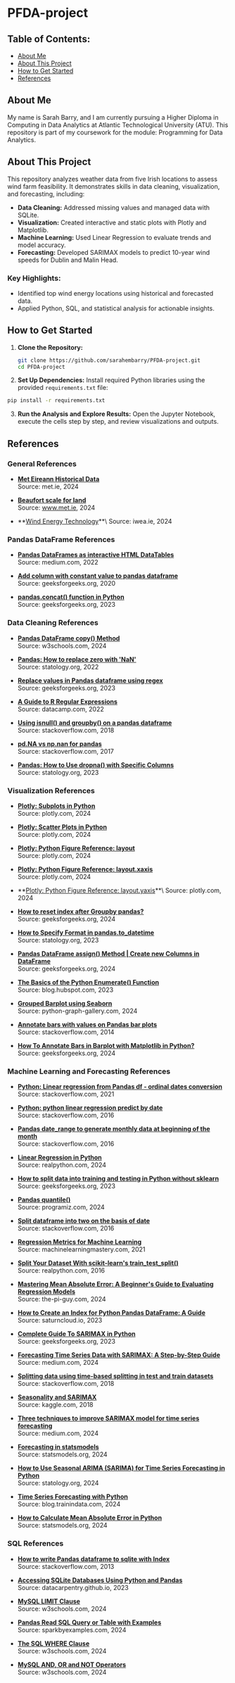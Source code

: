 # PFDA-project

## Table of Contents:
- [About Me](#about-me)
- [About This Project](#about-this-project)
- [How to Get Started](#how-to-get-started)
- [References](#references)

## About Me
My name is Sarah Barry, and I am currently pursuing a Higher Diploma in Computing in Data Analytics at Atlantic Technological University (ATU). This repository is part of my coursework for the module: Programming for Data Analytics.

## About This Project
This repository analyzes weather data from five Irish locations to assess wind farm feasibility. It demonstrates skills in data cleaning, visualization, and forecasting, including:

- **Data Cleaning:** Addressed missing values and managed data with SQLite.  
- **Visualization:** Created interactive and static plots with Plotly and Matplotlib.  
- **Machine Learning:** Used Linear Regression to evaluate trends and model accuracy.  
- **Forecasting:** Developed SARIMAX models to predict 10-year wind speeds for Dublin and Malin Head.   

### Key Highlights:  
- Identified top wind energy locations using historical and forecasted data.  
- Applied Python, SQL, and statistical analysis for actionable insights.  

## How to Get Started

1. **Clone the Repository:**
   ```bash
   git clone https://github.com/sarahembarry/PFDA-project.git
   cd PFDA-project
   ```
2. **Set Up Dependencies:**
Install required Python libraries using the provided `requirements.txt` file:

```bash
pip install -r requirements.txt
```

3. **Run the Analysis and Explore Results:**
Open the Jupyter Notebook, execute the cells step by step, and review visualizations and outputs.

## References

### General References

- **[Met Eireann Historical Data](https://www.met.ie/climate/available-data/historical-data)**\
  Source: met.ie, 2024

- **[Beaufort scale for land](https://www.met.ie/cms/assets/uploads/2022/09/Beaufort-scale-for-land.png)**\
  Source: www.met.ie, 2024

- **[Wind Energy Technology](http://www.iwea.ie/technicalfaqs#:~:text=Turbines%20reach%20maximum%20power%20output,prevent%20excessive%20wear%20and%20tear.)**\
  Source: iwea.ie, 2024

### Pandas DataFrame References

- **[Pandas DataFrames as interactive HTML DataTables](https://marc-wouts.medium.com/pandas-dataframes-as-interactive-html-datatables-9737c7266abf)**\
  Source: medium.com, 2022

- **[Add column with constant value to pandas dataframe](https://www.geeksforgeeks.org/add-column-with-constant-value-to-pandas-dataframe/)**\
  Source: geeksforgeeks.org, 2020

- **[pandas.concat() function in Python](https://www.geeksforgeeks.org/pandas-concat-function-in-python/)**\
  Source: geeksforgeeks.org, 2023

### Data Cleaning References

- **[Pandas DataFrame copy() Method](https://realpython.com/python-raw-strings/)**\
  Source: w3schools.com, 2024

- **[Pandas: How to replace zero with 'NaN'](https://www.statology.org/pandas-replace-0-with-nan/)**\
  Source: statology.org, 2022

- **[Replace values in Pandas dataframe using regex](https://www.geeksforgeeks.org/replace-values-in-pandas-dataframe-using-regex/)**\
  Source: geeksforgeeks.org, 2023

- **[A Guide to R Regular Expressions](https://www.datacamp.com/tutorial/regex-r-regular-expressions-guide)**\
  Source: datacamp.com, 2022

- **[Using isnull() and groupby() on a pandas dataframe](https://stackoverflow.com/questions/46106954/using-isnull-and-groupby-on-a-pandas-dataframe)**\
  Source: stackoverflow\.com, 2018

- **[pd.NA vs np.nan for pandas](https://stackoverflow.com/questions/60115806/pd-na-vs-np-nan-for-pandas)**\
  Source: stackoverflow\.com, 2017

- **[Pandas: How to Use dropna() with Specific Columns](https://www.statology.org/pandas-dropna-specific-column/)**\
  Source: statology.org, 2023

### Visualization References

- **[Plotly: Subplots in Python](https://plotly.com/python/subplots/)**\
  Source: plotly.com, 2024

- **[Plotly: Scatter Plots in Python](https://plotly.com/python/line-and-scatter/)**\
  Source: plotly.com, 2024

- **[Plotly: Python Figure Reference: layout](https://plotly.com/python/reference/layout/)**\
  Source: plotly.com, 2024

- **[Plotly: Python Figure Reference: layout.xaxis](https://plotly.com/python/reference/layout/xaxis/)**\
  Source: plotly.com, 2024

- **[Plotly: Python Figure Reference: layout.yaxis](https://plotly.com/python/reference/layout/yaxis/#:~\:text=Python%20Figure%20Reference%3A%20layout.,yaxis\&text=Type%3A%20dict%20containing%20one%20or%20more%20of%20the%20keys%20listed%20below.\&text=If%20set%20to%20an%20opposite,the%20corresponding%20opposite%2Dletter%20axis.)**\
  Source: plotly.com, 2024

- **[How to reset index after Groupby pandas?](https://www.geeksforgeeks.org/how-to-reset-index-after-groupby-pandas/)**\
  Source: geeksforgeeks.org, 2024

- **[How to Specify Format in pandas.to\_datetime](https://www.statology.org/pandas-to-datetime-format/)**\
  Source: statology.org, 2023

- **[Pandas DataFrame assign() Method | Create new Columns in DataFrame](https://www.geeksforgeeks.org/pandas-dataframe-assign/)**\
  Source: geeksforgeeks.org, 2024

- **[The Basics of the Python Enumerate() Function](https://blog.hubspot.com/website/python-enumerate)**\
  Source: blog.hubspot.com, 2023

- **[Grouped Barplot using Seaborn](https://python-graph-gallery.com/grouped-barplot/)**\
  Source: python-graph-gallery.com, 2024

- **[Annotate bars with values on Pandas bar plots](https://stackoverflow.com/questions/25447700/annotate-bars-with-values-on-pandas-bar-plots)**\
  Source: stackoverflow\.com, 2014

- **[How To Annotate Bars in Barplot with Matplotlib in Python?](https://www.geeksforgeeks.org/how-to-annotate-bars-in-barplot-with-matplotlib-in-python/)**\
  Source: geeksforgeeks.org, 2024

### Machine Learning and Forecasting References

- **[Python: Linear regression from Pandas df - ordinal dates conversion](https://stackoverflow.com/questions/66720622/python-linear-regression-from-pandas-df-ordinal-dates-conversion)**\
  Source: stackoverflow\.com, 2021

- **[Python: python linear regression predict by date](https://stackoverflow.com/questions/40217369/python-linear-regression-predict-by-date)**\
  Source: stackoverflow\.com, 2016

- **[Pandas date\_range to generate monthly data at beginning of the month](https://stackoverflow.com/questions/34915828/pandas-date-range-to-generate-monthly-data-at-beginning-of-the-month)**\
  Source: stackoverflow\.com, 2016

- **[Linear Regression in Python](https://realpython.com/linear-regression-in-python/)**\
  Source: realpython.com, 2024

- **[How to split data into training and testing in Python without sklearn](https://www.geeksforgeeks.org/how-to-split-data-into-training-and-testing-in-python-without-sklearn/)**\
  Source: geeksforgeeks.org, 2023

- [**Pandas quantile()**](https://www.programiz.com/python-programming/pandas/methods/quantile)\
  Source: programiz.com, 2024


- **[Split dataframe into two on the basis of date](https://stackoverflow.com/questions/37532098/split-dataframe-into-two-on-the-basis-of-date)**\
  Source: stackoverflow\.com, 2016

- **[Regression Metrics for Machine Learning](https://machinelearningmastery.com/regression-metrics-for-machine-learning/)**\
  Source: machinelearningmastery.com, 2021

- **[Split Your Dataset With scikit-learn's train\_test\_split()](https://realpython.com/train-test-split-python-data/e)**\
  Source: realpython.com, 2016

- **[Mastering Mean Absolute Error: A Beginner's Guide to Evaluating Regression Models](https://machinelearningmastery.com/regression-metrics-for-machine-learning/)**\
  Source: the-pi-guy.com, 2024

- **[How to Create an Index for Python Pandas DataFrame: A Guide](https://saturncloud.io/blog/how-to-create-an-index-for-python-pandas-dataframe-a-comprehensive-guide/)**\
  Source: saturncloud.io, 2023

- **[Complete Guide To SARIMAX in Python](https://www.geeksforgeeks.org/complete-guide-to-sarimax-in-python/)**\
  Source: geeksforgeeks.org, 2023

- **[Forecasting Time Series Data with SARIMAX: A Step-by-Step Guide](https://medium.com/pythonforall/forecasting-time-series-data-with-sarimax-a-step-by-step-guide-701bffc990dd)**\
  Source: medium.com, 2024

- **[Splitting data using time-based splitting in test and train datasets](https://stackoverflow.com/questions/50879915/splitting-data-using-time-based-splitting-in-test-and-train-datasets)**\
  Source: stackoverflow\.com, 2018

- **[Seasonality and SARIMAX](https://www.kaggle.com/code/nholloway/seasonality-and-sarimax)**\
  Source: kaggle.com, 2018

- **[Three techniques to improve SARIMAX model for time series forecasting](https://medium.com/@poudel.birat25/three-techniques-to-improve-sarimax-model-for-time-series-forecasting-5d48db984fbe)**\
  Source: medium.com, 2024

- **[Forecasting in statsmodels](https://www.statsmodels.org/dev/examples/notebooks/generated/statespace_forecasting.html)**\
  Source: statsmodels.org, 2024

- **[How to Use Seasonal ARIMA (SARIMA) for Time Series Forecasting in Python](https://www.statology.org/how-to-use-seasonal-arima-sarima-for-time-series-forecasting-in-python/)**\
  Source: statology.org, 2024

- **[Time Series Forecasting with Python](https://www.blog.trainindata.com/time-series-forecasting-python/)**\
  Source: blog.trainindata.com, 2024

- **[How to Calculate Mean Absolute Error in Python](https://www.statology.org/mean-absolute-error-python)**\
  Source: statsmodels.org, 2024

### SQL References

- **[How to write Pandas dataframe to sqlite with Index](https://stackoverflow.com/questions/14431646/how-to-write-pandas-dataframe-to-sqlite-with-index)**\
  Source: stackoverflow\.com, 2013

- **[Accessing SQLite Databases Using Python and Pandas](https://datacarpentry.github.io/python-ecology-lesson/instructor/09-working-with-sql.html)**\
  Source: datacarpentry.github.io, 2023

- **[MySQL LIMIT Clause](https://www.w3schools.com/mysql/mysql_limit.asp)**\
  Source: w3schools.com, 2024

- **[Pandas Read SQL Query or Table with Examples](https://sparkbyexamples.com/pandas/pandas-read-sql-query-or-table/)**\
  Source: sparkbyexamples.com, 2024

- **[The SQL WHERE Clause](https://www.w3schools.com/sql/sql_where.asp)**\
  Source: w3schools.com, 2024

- **[MySQL AND, OR and NOT Operators](https://www.w3schools.com/mysql/mysql_and_or.asp)**\
  Source: w3schools.com, 2024

